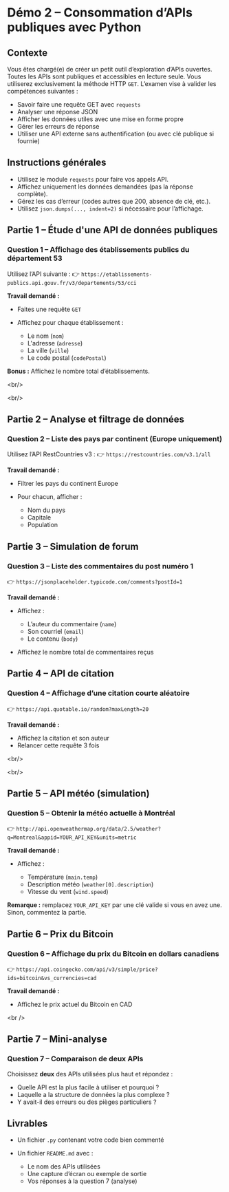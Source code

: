 <h1 id="examen-api-python">Démo 2 – Consommation d’APIs publiques avec Python</h1>

<h2 id="contexte">Contexte</h2>

Vous êtes chargé(e) de créer un petit outil d’exploration d’APIs ouvertes. Toutes les APIs sont publiques et accessibles en lecture seule. Vous utiliserez exclusivement la méthode HTTP `GET`. L’examen vise à valider les compétences suivantes :

* Savoir faire une requête GET avec `requests`
* Analyser une réponse JSON
* Afficher les données utiles avec une mise en forme propre
* Gérer les erreurs de réponse
* Utiliser une API externe sans authentification (ou avec clé publique si fournie)



<h2 id="instructions-generales">Instructions générales</h2>

* Utilisez le module `requests` pour faire vos appels API.
* Affichez uniquement les données demandées (pas la réponse complète).
* Gérez les cas d’erreur (codes autres que 200, absence de clé, etc.).
* Utilisez `json.dumps(..., indent=2)` si nécessaire pour l’affichage.




<h2 id="partie-1-etude-api">Partie 1 – Étude d'une API de données publiques</h2>

### Question 1 – Affichage des établissements publics du département 53

Utilisez l’API suivante :
👉 `https://etablissements-publics.api.gouv.fr/v3/departements/53/cci`

**Travail demandé :**

* Faites une requête `GET`
* Affichez pour chaque établissement :

  * Le nom (`nom`)
  * L'adresse (`adresse`)
  * La ville (`ville`)
  * Le code postal (`codePostal`)

**Bonus :** Affichez le nombre total d’établissements.

<br/­>

<br/­>

<h2 id="partie-2-analyse-et-filtrage">Partie 2 – Analyse et filtrage de données</h2>

### Question 2 – Liste des pays par continent (Europe uniquement)

Utilisez l’API RestCountries v3 :
👉 `https://restcountries.com/v3.1/all`

**Travail demandé :**

* Filtrer les pays du continent Europe
* Pour chacun, afficher :

  * Nom du pays
  * Capitale
  * Population




<h2 id="partie-3-integration-avec-une-api-fictive">Partie 3 – Simulation de forum</h2>

### Question 3 – Liste des commentaires du post numéro 1

👉 `https://jsonplaceholder.typicode.com/comments?postId=1`

**Travail demandé :**

* Affichez :

  * L’auteur du commentaire (`name`)
  * Son courriel (`email`)
  * Le contenu (`body`)
* Affichez le nombre total de commentaires reçus


<h2 id="partie-4-api-citation">Partie 4 – API de citation</h2>

### Question 4 – Affichage d’une citation courte aléatoire

👉 `https://api.quotable.io/random?maxLength=20`

**Travail demandé :**

* Affichez la citation et son auteur
* Relancer cette requête 3 fois

<br/­>

<br/­>

<h2 id="partie-5-api-meteo">Partie 5 – API météo (simulation)</h2>

### Question 5 – Obtenir la météo actuelle à Montréal

👉 `http://api.openweathermap.org/data/2.5/weather?q=Montreal&appid=YOUR_API_KEY&units=metric`

**Travail demandé :**

* Affichez :

  * Température (`main.temp`)
  * Description météo (`weather[0].description`)
  * Vitesse du vent (`wind.speed`)

**Remarque :** remplacez `YOUR_API_KEY` par une clé valide si vous en avez une. Sinon, commentez la partie.



<h2 id="partie-6-api-crypto">Partie 6 – Prix du Bitcoin</h2>

### Question 6 – Affichage du prix du Bitcoin en dollars canadiens

👉 `https://api.coingecko.com/api/v3/simple/price?ids=bitcoin&vs_currencies=cad`

**Travail demandé :**

* Affichez le prix actuel du Bitcoin en CAD



<br /­>

<h2 id="partie-7-analyse">Partie 7 – Mini-analyse</h2>

### Question 7 – Comparaison de deux APIs

Choisissez **deux** des APIs utilisées plus haut et répondez :

* Quelle API est la plus facile à utiliser et pourquoi ?
* Laquelle a la structure de données la plus complexe ?
* Y avait-il des erreurs ou des pièges particuliers ?



<h2 id="livrables">Livrables</h2>

* Un fichier `.py` contenant votre code bien commenté
* Un fichier `README.md` avec :

  * Le nom des APIs utilisées
  * Une capture d’écran ou exemple de sortie
  * Vos réponses à la question 7 (analyse)

